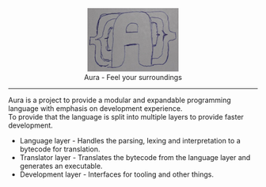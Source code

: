 
<center><img height="128" src="docs/placeholder-logo.jpg"/></center>
<center>Aura - Feel your surroundings</center>

____

Aura is a project to provide a modular and expandable programming language with emphasis on development experience.  
To provide that the language is split into multiple layers to provide faster development.

 * Language layer - Handles the parsing, lexing and interpretation to a bytecode for translation.
 * Translator layer - Translates the bytecode from the language layer and generates an executable.
 * Development layer - Interfaces for tooling and other things.

